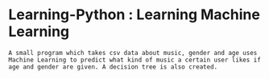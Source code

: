 # Learning-Python   :   Learning Machine Learning

    A small program which takes csv data about music, gender and age uses Machine Learning to predict what kind of music a certain user likes if age and gender are given. A decision tree is also created.
